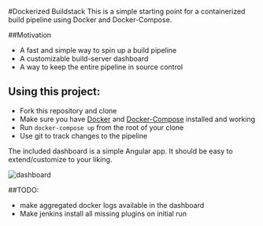 #Dockerized Buildstack
This is a simple starting point for a containerized build pipeline using Docker and Docker-Compose.

##Motivation
- A fast and simple way to spin up a build pipeline
- A customizable build-server dashboard
- A way to keep the entire pipeline in source control

## Using this project:
- Fork this repository and clone
- Make sure you have [Docker](https://www.docker.com/) and [Docker-Compose](https://docs.docker.com/compose/install/) installed and working
- Run `docker-compose up` from the root of your clone
- Use git to track changes to the pipeline

The included dashboard is a simple Angular app. It should be easy to extend/customize to your liking.

![dashboard](https://github.com/toxicblu/docker-buildstack/blob/gh-pages/images/dashboard_preview.png)

##TODO: 
- make aggregated docker logs available in the dashboard
- Make jenkins install all missing plugins on initial run
